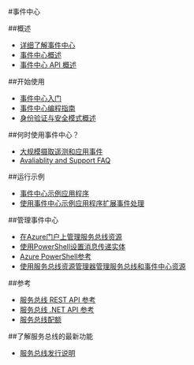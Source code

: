 <properties linkid="" urlDisplayName="事件中心" pageTitle="事件中心 - Azure 微软云" metaKeywords="event,hubs,event hubs,事件中心,Azure 云服务,资源链接" description="事件中心是一个高度可伸缩的发布-订阅采集器，每秒可获取数百万个事件，使您能够处理和分析互连设备与应用程序生成的海量数据。将数据采集到事件中心后，您可以使用任何实时分析提供程序或者批处理/存储适配器来转换和存储数据。" metaCanonical="" services="Event Hubs" documentationCenter="Services" title="在Windows Azure中创建高扩展性和可用性的应用程序" authors="" solutions="" manager="" editor="" />

<tags ms.service="event-hubs" ms.date="" wacn.date="08/18/2015"/>

#事件中心  

##概述  
- [详细了解事件中心](/documentation/articles/event-hubs-what-is-event-hubs)   
- [事件中心概述](/documentation/articles/event-hubs-overview)  
- [事件中心 API 概述](/documentation/articles/event-hubs-api-overview)  


##开始使用  
- [事件中心入门](/documentation/articles/event-hubs-csharp-ephcs-getstarted)
- [事件中心编程指南](/documentation/articles/event-hubs-programming-guide)
- [身份验证与安全模式概述](/documentation/articles/event-hubs-authentication-and-security-model-overview)


##何时使用事件中心？ 
- [大规模摄取遥测和应用事件](/documentation/articles/event-hubs-authentication-and-security-model-overview)  
- [Avaliablity and Support FAQ](/documentation/articles/event-hubs-availability-and-support-faq)  


##运行示例 
- [事件中心示例应用程序](https://code.msdn.microsoft.com/windowsazure/Service-Bus-Event-Hub-286fd097)
- [使用事件中心示例应用程序扩展事件处理](https://code.msdn.microsoft.com/windowsazure/Service-Bus-Event-Hub-45f43fc3)


##管理事件中心 
- [在Azure门户上管理服务总线资源](https://msdn.microsoft.com/zh-cn/library/azure/hh690928.aspx)
- [使用PowerShell设置消息传递实体](/documentation/articles/service-bus-powershell-how-to-provision) 
- [Azure PowerShell参考](https://msdn.microsoft.com/zh-cn/library/azure/dn495165.aspx)
- [使用服务总线资源管理器管理服务总线和事件中心资源](https://code.msdn.microsoft.com/windowsazure/Service-Bus-Explorer-f2abca5a)


##参考
- [服务总线 REST API 参考](https://msdn.microsoft.com/zh-cn/library/azure/hh780717.aspx)
- [服务总线 .NET API 参考](https://msdn.microsoft.com/zh-cn/library/azure/jj933424.aspx)
- [服务总线配额](/documentation/articles/service-bus-quotas) 


##了解服务总线的最新功能
- [服务总线发行说明](https://msdn.microsoft.com/zh-cn/library/azure/hh667331.aspx)



